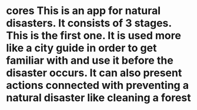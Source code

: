 # cores This is an app for natural disasters. It consists of 3 stages. This is the first one. It is used more like a city guide in order to get familiar with and use it before the disaster occurs. It can also present actions connected with preventing a natural  disaster like cleaning a forest
